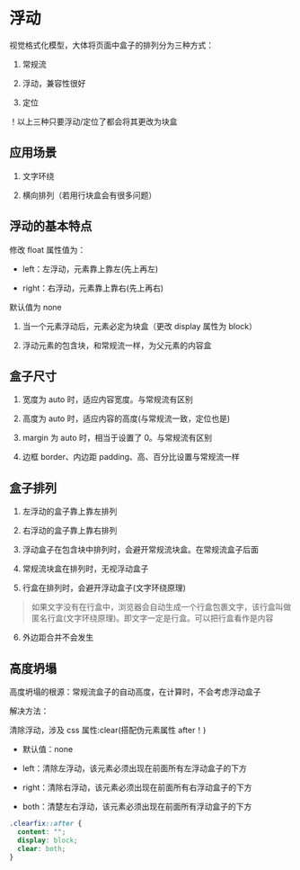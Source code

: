 # 浮动

视觉格式化模型，大体将页面中盒子的排列分为三种方式：

1. 常规流

2. 浮动，兼容性很好

3. 定位

！以上三种只要浮动/定位了都会将其更改为块盒

## 应用场景

1. 文字环绕

2. 横向排列（若用行块盒会有很多问题）

## 浮动的基本特点

修改 float 属性值为：

- left：左浮动，元素靠上靠左(先上再左)

- right：右浮动，元素靠上靠右(先上再右)

默认值为 none

1. 当一个元素浮动后，元素必定为块盒（更改 display 属性为 block）

2. 浮动元素的包含块，和常规流一样，为父元素的内容盒

## 盒子尺寸

1. 宽度为 auto 时，适应内容宽度。与常规流有区别

2. 高度为 auto 时，适应内容的高度(与常规流一致，定位也是)

3. margin 为 auto 时，相当于设置了 0。与常规流有区别

4. 边框 border、内边距 padding、高、百分比设置与常规流一样

## 盒子排列

1. 左浮动的盒子靠上靠左排列

2. 右浮动的盒子靠上靠右排列

3. 浮动盒子在包含块中排列时，会避开常规流块盒。在常规流盒子后面

4. 常规流块盒在排列时，无视浮动盒子

5. 行盒在排列时，会避开浮动盒子(文字环绕原理)

> 如果文字没有在行盒中，浏览器会自动生成一个行盒包裹文字，该行盒叫做匿名行盒(文字环绕原理)。即文字一定是行盒。可以把行盒看作是内容

6. 外边距合并不会发生

## 高度坍塌

高度坍塌的根源：常规流盒子的自动高度，在计算时，不会考虑浮动盒子

解决方法：

清除浮动，涉及 css 属性:clear(搭配伪元素属性 after！)

- 默认值：none

- left：清除左浮动，该元素必须出现在前面所有左浮动盒子的下方

- right：清除右浮动，该元素必须出现在前面所有右浮动盒子的下方

- both：清楚左右浮动，该元素必须出现在前面所有浮动盒子的下方

```css
.clearfix::after {
  content: "";
  display: block;
  clear: both;
}
```
